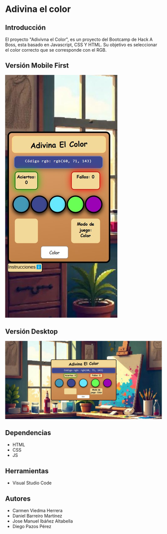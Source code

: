 # Adivina el color

## Introducción 

El proyecto "Adivivna el Color", es un proyecto del Bootcamp de Hack A Boss, esta basado en Javascript, CSS Y HTML. Su objetivo es seleccionar el color correcto que se corresponde con el RGB.

## Versión Mobile First
<img src="img\mobileFirst.jpg">

## Versión Desktop
<img src="img\desktop.jpg">

## Dependencias
* HTML
* CSS
* JS

## Herramientas
* Visual Studio Code

## Autores 
* Carmen Viedma Herrera
* Daniel Barreiro Martínez
* Jose Manuel Ibáñez Altabella
* Diego Pazos Pérez